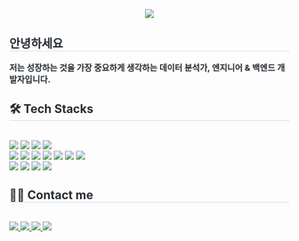 <div align="center">
  <img src="https://capsule-render.vercel.app/api?type=wave&color=auto&height=180&text=%20Welcome%20to%20Chanho's%20git&animation=fadeIn&fontColor=000000&fontSize=60" />
</div>

<div style="text-align: left;"> 
  <h2 style="border-bottom: 1px solid #d8dee4; color: #282d33;"> 안녕하세요 </h2>  
  <div style="font-weight: 700; font-size: 15px; text-align: left; color: #282d33;">
    저는 성장하는 것을 가장 중요하게 생각하는 데이터 분석가, 엔지니어 & 백엔드 개발자입니다.
  </div> 
</div>

<div style="text-align: left;">
  <h2 style="border-bottom: 1px solid #d8dee4; color: #282d33;"> 🛠️ Tech Stacks </h2><br>
  <div style="text-align: left;">
    <img src="https://img.shields.io/badge/Java-007396?style=for-the-badge&logo=java&logoColor=white">
    <img src="https://img.shields.io/badge/Python-3776AB?style=for-the-badge&logo=python&logoColor=white">
    <img src="https://img.shields.io/badge/Django-092E20?style=for-the-badge&logo=django&logoColor=white">
    <img src="https://img.shields.io/badge/fastapi-%23009688.svg?&style=for-the-badge&logo=fastapi&logoColor=white" />
    <br>
    <img src="https://img.shields.io/badge/Amazon%20S3-569A31?style=for-the-badge&logo=amazons3&logoColor=white">
    <img src="https://img.shields.io/badge/amazon%20aws-%23232F3E.svg?&style=for-the-badge&logo=amazon%20aws&logoColor=white" />
    <img src="https://img.shields.io/badge/postgresql-%23336791.svg?&style=for-the-badge&logo=postgresql&logoColor=white" />
    <img src="https://img.shields.io/badge/mongodb-%2347A248.svg?&style=for-the-badge&logo=mongodb&logoColor=white" />
    <img src="https://img.shields.io/badge/redis-%23DC382D.svg?&style=for-the-badge&logo=redis&logoColor=white" />
    <img src="https://img.shields.io/badge/sqlite-%23003B57.svg?&style=for-the-badge&logo=sqlite&logoColor=white" />
    <img src="https://img.shields.io/badge/Oracle-F80000?style=for-the-badge&logo=oracle&logoColor=white">
    <br>
    <img src="https://img.shields.io/badge/Git-F05032?style=for-the-badge&logo=git&logoColor=white">
    <img src="https://img.shields.io/badge/slack-%234A154B.svg?&style=for-the-badge&logo=slack&logoColor=white" />
    <img src="https://img.shields.io/badge/Discord-5865F2?style=for-the-badge&logo=discord&logoColor=white">
    <img src="https://img.shields.io/badge/notion-%23000000.svg?&style=for-the-badge&logo=notion&logoColor=white" />
  </div>
</div>


<div style="text-align: left;">
  <h2 style="border-bottom: 1px solid #d8dee4; color: #282d33;"> 🧑‍💻 Contact me </h2><br>
  <div style="text-align: left;">
    <a href="https://www.instagram.com/nerdy_er" target="_blank">
      <img src="https://img.shields.io/badge/Instagram-E4405F?style=for-the-badge&logo=instagram&logoColor=white">
    </a>
    <a href="https://velog.io/@kkch9805/posts" target="_blank">
      <img src="https://img.shields.io/badge/Velog-20C997?style=for-the-badge&logo=velog&logoColor=white">
    </a>
    <a href="mailto:k49441503@gmail.com">
      <img src="https://img.shields.io/badge/Gmail-EA4335?style=for-the-badge&logo=gmail&logoColor=white">
    </a>
    <a href="https://www.notion.so/23db8bbd7c9c809fadafdb088703b4a5" target="_blank">
      <img src="https://img.shields.io/badge/Notion-000000?style=for-the-badge&logo=notion&logoColor=white">
    </a>
  </div><br>
</div>
